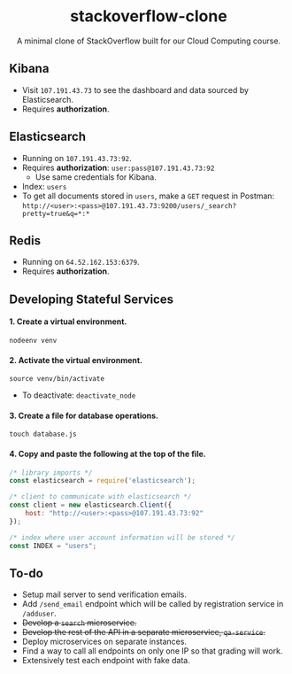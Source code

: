 <h1 align=center>stackoverflow-clone</h1>
<p align=center>A minimal clone of StackOverflow built for our Cloud Computing course.</p>

## Kibana
* Visit `107.191.43.73` to see the dashboard and data sourced by Elasticsearch.
* Requires **authorization**.

## Elasticsearch
* Running on `107.191.43.73:92`.
* Requires **authorization**: `user:pass@107.191.43.73:92`
  * Use same credentials for Kibana.
* Index: `users`
* To get all documents stored in `users`, make a `GET` request in Postman: `http://<user>:<pass>@107.191.43.73:9200/users/_search?pretty=true&q=*:*`

## Redis
* Running on `64.52.162.153:6379`.
* Requires **authorization**.

## Developing Stateful Services
#### 1. Create a virtual environment. 
`nodeenv venv`
#### 2. Activate the virtual environment.
`source venv/bin/activate`
  * To deactivate: `deactivate_node`
#### 3. Create a file for database operations.
`touch database.js`
#### 4. Copy and paste the following at the top of the file.
  ``` node.js
  /* library imports */
  const elasticsearch = require('elasticsearch');

  /* client to communicate with elasticsearch */
  const client = new elasticsearch.Client({
      host: "http://<user>:<pass>@107.191.43.73:92"
  });
  
  /* index where user account information will be stored */
  const INDEX = "users";
  ```
  
  ## To-do
  * Setup mail server to send verification emails.
  * Add `/send_email` endpoint which will be called by registration service in `/adduser`.
  * ~~Develop a `search` microservice.~~
  * ~~Develop the rest of the API in a separate microservice, `qa-service`.~~
  * Deploy microservices on separate instances.
  * Find a way to call all endpoints on only one IP so that grading will work.
  * Extensively test each endpoint with fake data.
